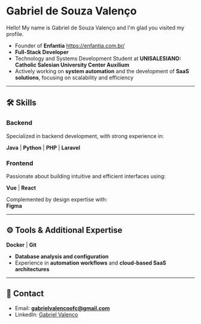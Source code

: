 # Gabriel de Souza Valenço

Hello! My name is Gabriel de Souza Valenço and I'm glad you visited my profile.  

- Founder of **Enfantia**
https://enfantia.com.br/
- **Full-Stack Developer**  
- Technology and Systems Development Student at **UNISALESIANO: Catholic Salesian University Center Auxilium**  
- Actively working on **system automation** and the development of **SaaS solutions**, focusing on scalability and efficiency  

---

## 🛠 Skills

### Backend
Specialized in backend development, with strong experience in:  

**Java** | **Python** | **PHP** | **Laravel**

### Frontend
Passionate about building intuitive and efficient interfaces using:

**Vue** | **React**

Complemented by design expertise with:  
**Figma**

---

## ⚙ Tools & Additional Expertise
**Docker** | **Git**
- **Database analysis and configuration**  
- Experience in **automation workflows** and **cloud-based SaaS architectures**  

---

## 📩 Contact
- Email: **gabrielvalencoofc@gmail.com**  
- LinkedIn: [Gabriel Valenço](https://www.linkedin.com/in/gabriel-valenço-480b43276)  

